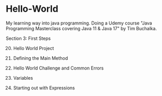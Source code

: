 # Hello-World
My learning way into java programming. Doing a Udemy course "Java Programming Masterclass covering Java 11 & Java 17" by Tim Buchalka.


Section 3: First Steps

20. Hello World Project

21. Defining the Main Method

22. Hello World Challenge and Common Errors

23. Variables

24. Starting out with Expressions
